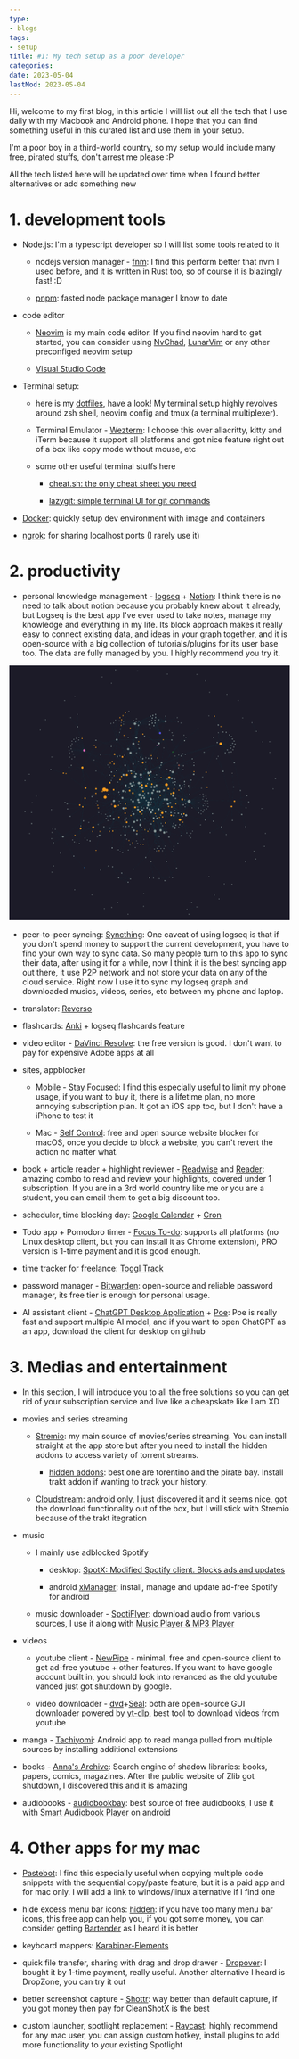 ```yaml
---
type:
- blogs
tags:
- setup
title: #1: My tech setup as a poor developer
categories:
date: 2023-05-04
lastMod: 2023-05-04
---
```

Hi, welcome to my first blog, in this article I will list out all the tech that I use daily with my Macbook and Android phone. I hope that you can find something useful in this curated list and use them in your setup.

I'm a poor boy in a third-world country, so my setup would include many free, pirated stuffs, don't arrest me please :P

All the tech listed here will be updated over time when I found better alternatives or add something new

# 1. development tools

  + Node.js: I'm a typescript developer so I will list some tools related to it

    + nodejs version manager - [fnm](https://github.com/Schniz/fnm): I find this perform better that nvm I used before, and it is written in Rust too, so of course it is blazingly fast! :D

    + [pnpm](https://pnpm.io/installation): fasted node package manager I know to date

  + code editor

    + [Neovim](https://github.com/neovim/neovim) is my main code editor. If you find neovim hard to get started, you can consider using [NvChad](https://nvchad.com/), [LunarVim](https://github.com/lunarvim/lunarvim) or any other preconfiged neovim setup

    + [Visual Studio Code](https://code.visualstudio.com/)

  + Terminal setup:

    + here is my [dotfiles](https://github.com/howarddo2208/dotfiles), have a look! My terminal setup highly revolves around zsh shell, neovim config and tmux (a terminal multiplexer).

    + Terminal Emulator - [Wezterm](https://github.com/wez/wezterm): I choose this over allacritty, kitty and iTerm because it support all platforms and got nice feature right out of a box like copy mode without mouse, etc

    + some other useful terminal stuffs here

      + [cheat.sh: the only cheat sheet you need](https://github.com/chubin/cheat.sh)

      + [lazygit: simple terminal UI for git commands](https://github.com/jesseduffield/lazygit)

  + [Docker](https://www.docker.com/): quickly setup dev environment with image and containers

  + [ngrok](https://ngrok.com/): for sharing localhost ports (I rarely use it)

# 2. productivity

  + personal knowledge management - [logseq](https://github.com/logseq/logseq) + [Notion](https://www.notion.so/): I think there is no need to talk about notion because you probably knew about it already, but Logseq is the best app I've ever used to take notes, manage my knowledge and everything in my life. Its block approach makes it really easy to connect existing data, and ideas in your graph together, and it is open-source with a big collection of tutorials/plugins for its user base too. The data are fully managed by you. I highly recommend you try it.

![my logseq graph](/assets/image_1683208325478_0.png)

  + peer-to-peer syncing: [Syncthing](https://syncthing.net/): One caveat of using logseq is that if you don't spend money to support the current development, you have to find your own way to sync data. So many people turn to this app to sync their data, after using it for a while, now I think it is the best syncing app out there, it use P2P network and not store your data on any of the cloud service. Right now I use it to sync my logseq graph and downloaded musics, videos, series, etc between my phone and laptop.

  + translator: [Reverso]( https://www.reverso.net/)

  + flashcards: [Anki](https://apps.ankiweb.net/) + logseq flashcards feature

  + video editor - [DaVinci Resolve](https://www.blackmagicdesign.com/products/davinciresolve/): the free version is good. I don't want to pay for expensive Adobe apps at all

  + sites, appblocker

    + Mobile - [Stay Focused](https://play.google.com/store/apps/details?id=com.stayfocused&gl=US): I find this especially useful to limit my phone usage, if you want to buy it, there is a lifetime plan, no more annoying subscription plan. It got an iOS app too, but I don't have a iPhone to test it

    + Mac - [Self Control](https://github.com/SelfControlApp/selfcontrol/): free and open source website blocker for macOS, once you decide to block a website, you can't revert the action no matter what.

  + book + article reader + highlight reviewer - [Readwise](https://readwise.io/) and [Reader](https://read.readwise.io/): amazing combo to read and review your highlights, covered under 1 subscription. If you are in a 3rd world country like me or you are a student, you can email them to get a big discount too.

  + scheduler, time blocking day: [Google Calendar](https://calendar.google.com/) +  [Cron](https://calendar.cron.com/)

  + Todo app + Pomodoro timer - [Focus To-do](https://www.focustodo.cn/): supports all platforms (no Linux desktop client, but you can install it as Chrome extension), PRO version is 1-time payment and it is good enough.

  + time tracker for freelance: [Toggl Track](https://toggl.com/track/)

  + password manager - [Bitwarden](https://bitwarden.com/): open-source and reliable password manager, its free tier is enough for personal usage.

  + AI assistant client - [ChatGPT Desktop Application](https://github.com/lencx/ChatGPT) + [Poe](https://poe.com/): Poe is really fast and support multiple AI model, and if you want to open ChatGPT as an app, download the client for desktop on github

# 3. Medias and entertainment

  + In this section, I will introduce you to all the free solutions so you can get rid of your subscription service and live like a cheapskate like I am XD

  + movies and series streaming

    + [Stremio](https://www.stremio.com): my main source of movies/series streaming. You can install straight at the app store but after you need to install the hidden addons to access variety of torrent streams.

      + [hidden addons](https://danamag.github.io/stremio-addons-list/): best one are torentino and the pirate bay. Install trakt addon if wanting to track your history.

    + [Cloudstream](https://github.com/recloudstream/cloudstream): android only, I just discovered it and it seems nice, got the download functionality out of the box, but I will stick with Stremio because of the trakt itegration

  + music

    + I mainly use adblocked Spotify

      + desktop: [SpotX: Modified Spotify client. Blocks ads and updates](https://github.com/amd64fox/SpotX)

      + android [xManager](https://github.com/xManager-App/xManager): install, manage and update ad-free Spotify for android

    + music downloader - [SpotiFlyer](https://github.com/Shabinder/SpotiFlyer): download audio from various sources, I use it along with [Music Player & MP3 Player](https://play.google.com/store/apps/details?id=musicplayer.musicapps.music.mp3player)

  + videos

    + youtube client - [NewPipe](https://newpipe.net/) - minimal, free and open-source client to get ad-free youtube + other features. If you want to have google account built in, you should look into revanced as the old youtube vanced just got shutdown by google.

    + video downloader - [dvd](https://github.com/yausername/dvd)+[Seal](https://github.com/JunkFood02/Seal): both are open-source GUI downloader powered by [yt-dlp](https://github.com/yt-dlp/yt-dlp), best tool to download videos from youtube

  + manga - [Tachiyomi](https://tachiyomi.org/): Android app to read manga pulled from multiple sources by installing additional extensions

  + books - [Anna's Archive](https://annas-archive.org/): Search engine of shadow libraries: books, papers, comics, magazines. After the public website of Zlib got shutdown, I discovered this and it is amazing

  + audiobooks - [audiobookbay](https://audiobookbay.is/): best source of free audiobooks, I use it with [Smart Audiobook Player](https://play.google.com/store/apps/details?id=ak.alizandro.smartaudiobookplayer) on android

# 4. Other apps for my mac

  + [Pastebot](https://tapbots.com/pastebot/): I find this especially useful when copying multiple code snippets with the sequential copy/paste feature, but it is a paid app and for mac only. I will add a link to windows/linux alternative if I find one

  + hide excess menu bar icons: [hidden](https://github.com/dwarvesf/hidden): if you have too many menu bar icons, this free app can help you, if you got some money, you can consider getting [Bartender](https://www.macbartender.com/) as I heard it is better

  + keyboard mappers: [Karabiner-Elements](https://karabiner-elements.pqrs.org/)

  + quick file transfer, sharing with drag and drop drawer - [Dropover](https://dropoverapp.com/): I bought it by 1-time payment, really useful. Another alternative I heard is DropZone, you can try it out

  + better screenshot capture - [Shottr](https://shottr.cc/): way better than default capture, if you got money then pay for CleanShotX is the best

  + custom launcher, spotlight replacement - [Raycast](https://www.raycast.com/): highly recommend for any mac user, you can assign custom hotkey, install plugins to add more functionality to your existing Spotlight
